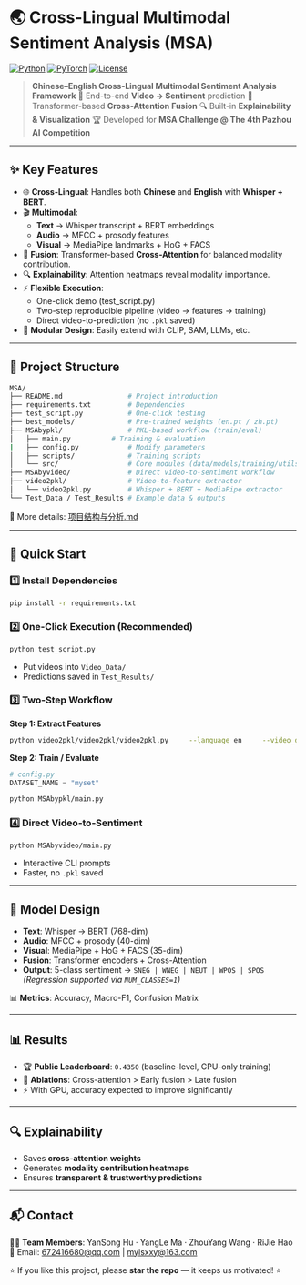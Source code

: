 # 🌏 Cross-Lingual Multimodal Sentiment Analysis (MSA)

[![Python](https://img.shields.io/badge/python-3.8+-blue.svg)]()
[![PyTorch](https://img.shields.io/badge/PyTorch-2.2+-ee4c2c.svg)]()
[![License](https://img.shields.io/badge/license-MIT-green.svg)]()

> **Chinese–English Cross-Lingual Multimodal Sentiment Analysis Framework**
> 🎥 End-to-end **Video → Sentiment** prediction
> 🔗 Transformer-based **Cross-Attention Fusion**
> 🔍 Built-in **Explainability & Visualization**
> 🏆 Developed for **MSA Challenge @ The 4th Pazhou AI Competition**

---

## ✨ Key Features

- 🌐 **Cross-Lingual**: Handles both **Chinese** and **English** with **Whisper + BERT**.
- 🎬 **Multimodal**:
  - **Text** → Whisper transcript + BERT embeddings
  - **Audio** → MFCC + prosody features
  - **Visual** → MediaPipe landmarks + HoG + FACS
- 🔗 **Fusion**: Transformer-based **Cross-Attention** for balanced modality contribution.
- 🔍 **Explainability**: Attention heatmaps reveal modality importance.
- ⚡ **Flexible Execution**:
  - One-click demo (test_script.py)
  - Two-step reproducible pipeline (video → features → training)
  - Direct video-to-prediction (no `.pkl` saved)
- 🧩 **Modular Design**: Easily extend with CLIP, SAM, LLMs, etc.

---

## 📂 Project Structure

```bash
MSA/
├── README.md                # Project introduction
├── requirements.txt         # Dependencies
├── test_script.py           # One-click testing
├── best_models/             # Pre-trained weights (en.pt / zh.pt)
├── MSAbypkl/                # PKL-based workflow (train/eval)
│   ├── main.py		     # Training & evaluation
|   ├── config.py            # Modify parameters
│   ├── scripts/             # Training scripts
│   └── src/                 # Core modules (data/models/training/utils)
├── MSAbyvideo/              # Direct video-to-sentiment workflow
├── video2pkl/               # Video-to-feature extractor
│   └── video2pkl.py         # Whisper + BERT + MediaPipe extractor
└── Test_Data / Test_Results # Example data & outputs
```

📖 More details: [项目结构与分析.md](./项目结构与分析.md)

---

## 🚀 Quick Start

### 1️⃣ Install Dependencies

```bash
pip install -r requirements.txt
```

### 2️⃣ One-Click Execution (Recommended)

```bash
python test_script.py
```

- Put videos into `Video_Data/`
- Predictions saved in `Test_Results/`

### 3️⃣ Two-Step Workflow

**Step 1: Extract Features**

```bash
python video2pkl/video2pkl/video2pkl.py     --language en     --video_dir ./Video_Data     --csv_path ./meta.csv     --output_dir ./MSAbypkl/data/data_pkl/myset
```

**Step 2: Train / Evaluate**

```python
# config.py
DATASET_NAME = "myset"
```

```bash
python MSAbypkl/main.py
```

### 4️⃣ Direct Video-to-Sentiment

```bash
python MSAbyvideo/main.py
```

- Interactive CLI prompts
- Faster, no `.pkl` saved

---

## 🧠 Model Design

- **Text**: Whisper → BERT (768-dim)
- **Audio**: MFCC + prosody (40-dim)
- **Visual**: MediaPipe + HoG + FACS (35-dim)
- **Fusion**: Transformer encoders + Cross-Attention
- **Output**: 5-class sentiment → `SNEG | WNEG | NEUT | WPOS | SPOS`
  *(Regression supported via `NUM_CLASSES=1`)*

📊 **Metrics**: Accuracy, Macro-F1, Confusion Matrix

---

## 📊 Results

- 🏆 **Public Leaderboard**: `0.4350` (baseline-level, CPU-only training)
- 🔬 **Ablations**: Cross-attention > Early fusion > Late fusion
- ⚡ With GPU, accuracy expected to improve significantly

---

## 🔍 Explainability

- Saves **cross-attention weights**
- Generates **modality contribution heatmaps**
- Ensures **transparent & trustworthy predictions**

---

## 📬 Contact

👨‍💻 **Team Members**: YanSong Hu · YangLe Ma · ZhouYang Wang · RiJie Hao
📧 Email: 672416680@qq.com | mylsxxy@163.com

⭐ If you like this project, please **star the repo** — it keeps us motivated! ⭐
